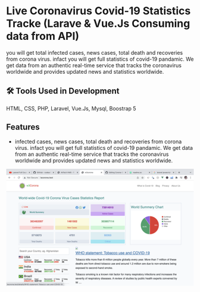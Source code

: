 # Live Coronavirus Covid-19 Statistics Tracke (Larave & Vue.Js Consuming data from API)

you will get total infected cases, news cases, total death and recoveries from corona virus. infact you will get full statistics of covid-19 pandamic. We get data from an authentic real-time service that tracks the coronavirus worldwide and provides updated news and statistics worldwide.


## 🛠 Tools Used in Development
HTML, CSS, PHP, Laravel, Vue.Js, Mysql, Boostrap 5


## Features

- infected cases, news cases, total death and recoveries from corona virus. infact you will get full statistics of covid-19 pandamic. We get data from an authentic real-time service that tracks the coronavirus worldwide and provides updated news and statistics worldwide.
<img src="https://github.com/attaullahwardag/Corona-Stats-Tracker-/blob/main/Screen%20Shot%202022-02-02%20at%2010.56.11%20PM.png" >
